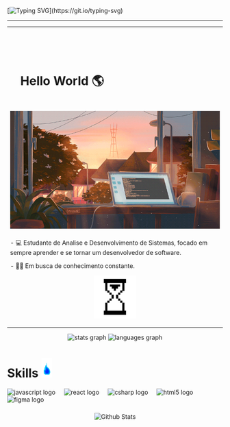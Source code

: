 

[![Typing SVG](https://readme-typing-svg.herokuapp.com?font=Fira+Code&weight=300&size=20&duration=4000&pause=1000&color=FF6600&center=true&vCenter=true&random=false&width=1000&lines=Eai!%2C+eu+sou+o+Lucas+Teixeira.;Eu+tenho+22+anos+e+sou+estudante+de+Analise+e+Desenvolvimento+de+Sistemas.;Seja+Bem+Vindo!)](https://git.io/typing-svg)

---   
<!--titulo--> 

<table width="100%" align="center">
<td align="center">
<br />
<br />
<br />


<div id="user-content-toc">
<ul align="Left">
<summary><h1 style="display: inline-block">Hello World 🌎</h1></summary>
</div>

###
  
<!--Imagem-->
  <p align="center">
  <img align="center" src="img/Img.gif" alt="Imagem">
</p>

###

<!-- Apresentaçao -->
<p align = "Left">
  - 💻 Estudante de Analise e Desenvolvimento de Sistemas, focado em sempre aprender e se tornar um desenvolvedor de software.
</p>  

<p align = "Left">
  - 👨‍💻 Em busca de conhecimento constante.
</p>


<p>
<img height="100" src="img/Time.gif"> 
</a>
</p>

</td>
</tr>
</table>

<!--Estatiticas-->
<div align="center">
  <img src="https://github-readme-stats.vercel.app/api?username=LuksTeixeira&hide_title=false&hide_rank=false&show_icons=true&include_all_commits=true&count_private=true&disable_animations=false&theme=slateorange&locale=en&hide_border=false&order=1" height="150" alt="stats graph" style="margin-Left: 100px;" />
  <img src="https://github-readme-stats.vercel.app/api/top-langs?username=LuksTeixeira&locale=en&hide_title=false&layout=compact&card_width=320&langs_count=5&theme=slateorange&hide_border=false&order=2" height="150" alt="languages graph" style="margin-Right: 100px;" />
</div>


###

<div align="left">
   <h1>Skills <img src="img/fogo.gif" width="25px"></h1>

  <img src="https://cdn.jsdelivr.net/gh/devicons/devicon/icons/javascript/javascript-original.svg" height="40" alt="javascript logo"  />
  <img width="12" />
  <img src="https://cdn.jsdelivr.net/gh/devicons/devicon/icons/react/react-original.svg" height="40" alt="react logo"  />
  <img width="12" />
  <img src="https://skillicons.dev/icons?i=cs" height="40" alt="csharp logo"  />
  <img width="12" />
  <img src="https://cdn.jsdelivr.net/gh/devicons/devicon/icons/html5/html5-original.svg" height="40" alt="html5 logo"  />
  <img width="12" />
  <img src="https://cdn.jsdelivr.net/gh/devicons/devicon/icons/figma/figma-original.svg" height="40" alt="figma logo"  />
</div>

###

<p align="center">
        <img src="https://raw.githubusercontent.com/mayhemantt/mayhemantt/Update/svg/Bottom.svg" alt="Github Stats" />
</p>

